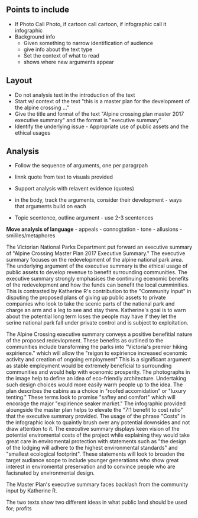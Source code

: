 ## Points to include
- If Photo Call Photo, if cartoon call cartoon, if infographic call it infographic
- Background info
	- Given something to narrow identification of audience
	- give info about the text type
	- Set the context of what to read
	 - shows where new arguments appear

## Layout
- Do not analysis text in the introduction of the text
- Start w/ context of the text "this is a master plan for the development of the alpine crossing …"
- Give the title and format of the text "Alpine crossing plan master 2017 executive summary" and the format is "executive summary"
- Identify the underlying issue - Appropriate use of public assets and the ethical usages

## Analysis
- Follow the sequence of arguments, one per paragrpah
- linnk quote from text to visuals provided
- Support analysis with relavent evidence (quotes) 

- in the body, track the arguments, consider their development - ways that arguments build on each
- Topic scentence, outline argument - use 2-3 scentences

**Move analysis of language**
	- appeals
	- connogtation
	- tone
	- allusions
	- smililes/metaphores

The Victorian National Parks Department put forward an executive summary of "Alpine Crossing Master Plan 2017 Executive Summary." The executive summary focuses on the redevelopment of the alpine national park area. The underlying argument of the executive summary is the ethical usage of public assets to develop revenue to benefit surrounding communities. The executive summary strongly emphasises the continuing ecenomic benefits of the redevelopment and how the funds can benefit the local cumminities. This is contrasted by Katherine R's contribution to the "Community Input" in disputing the proposed plans of giving up public assets to private companies who look to take the scenic parts of the national park and charge an arm and a leg to see and stay there. Katherine's goal is to warn about the potential long term loses the people may have if they let the serine national park fall under private control and is subject to exploitation.

The Alpine Crossing executive summary conveys a positive benefitial nature of the proposed redevlopment. These benefits as outlined to the communities include transforming the parks into "Victoria's premier hiking expirience." which will allow the "reigon to expirience increased ecenomic activity and creation of ongoing employment" This is a significant argument as stable employment would be extremely beneficial to surrounding communities and would help with ecenomic prosperity. The photographs in the image help to define an idea of eco-friendly architecture. Undertaking such design choices would more easily warm people up to the idea. The plan describes the cabins as a choice in "roofed accomidation" or "luxury tenting." These terms look to promise "saftey and comfort" which will encorage the major "expirience seaker market." The infographic provided aloungside the master plan helps to elevate the "7:1 benefit to cost ratio" that the executive summary provided. The usage of the phrase "Costs" in the infographic look to quaintly brush over any potential downsides and not draw attention to it. The executive summary displays keen vision of the potential enviromental costs of the project while explaining they would take great care in enviromental protection with statements such as "the design of the lodging will adhere to the highest environmental standards" and "smallest ecological footprint". These statements will look to broaden the target audiance scope to include younger generations who show great interest in enviromental preservation and to convince people who are facisnated by environmental design.

The Master Plan's executive summary faces backlash from the community input by Katherine R. 

The two texts show two different ideas in what public land should be used for; profits  